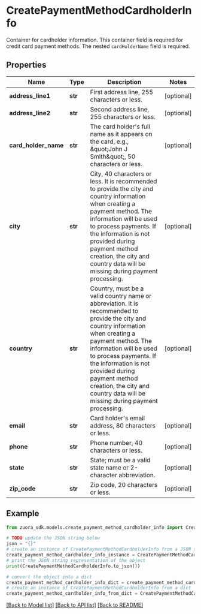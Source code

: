 # CreatePaymentMethodCardholderInfo

Container for cardholder information. This container field is required for credit card payment methods. The nested `cardHolderName` field is required. 

## Properties

Name | Type | Description | Notes
------------ | ------------- | ------------- | -------------
**address_line1** | **str** | First address line, 255 characters or less.  | [optional] 
**address_line2** | **str** | Second address line, 255 characters or less.  | [optional] 
**card_holder_name** | **str** | The card holder&#39;s full name as it appears on the card, e.g., \&quot;John J Smith\&quot;, 50 characters or less.  | [optional] 
**city** | **str** | City, 40 characters or less. It is recommended to provide the city and country information when creating a payment method. The information will be used to process payments. If the information is not provided during payment method creation, the city and country data will be missing during payment processing.  | [optional] 
**country** | **str** | Country, must be a valid country name or abbreviation. It is recommended to provide the city and country information when creating a payment method. The information will be used to process payments. If the information is not provided during payment method creation, the city and country data will be missing during payment processing.  | [optional] 
**email** | **str** | Card holder&#39;s email address, 80 characters or less.  | [optional] 
**phone** | **str** | Phone number, 40 characters or less.  | [optional] 
**state** | **str** | State; must be a valid state name or 2-character abbreviation.  | [optional] 
**zip_code** | **str** | Zip code, 20 characters or less.  | [optional] 

## Example

```python
from zuora_sdk.models.create_payment_method_cardholder_info import CreatePaymentMethodCardholderInfo

# TODO update the JSON string below
json = "{}"
# create an instance of CreatePaymentMethodCardholderInfo from a JSON string
create_payment_method_cardholder_info_instance = CreatePaymentMethodCardholderInfo.from_json(json)
# print the JSON string representation of the object
print(CreatePaymentMethodCardholderInfo.to_json())

# convert the object into a dict
create_payment_method_cardholder_info_dict = create_payment_method_cardholder_info_instance.to_dict()
# create an instance of CreatePaymentMethodCardholderInfo from a dict
create_payment_method_cardholder_info_from_dict = CreatePaymentMethodCardholderInfo.from_dict(create_payment_method_cardholder_info_dict)
```
[[Back to Model list]](../README.md#documentation-for-models) [[Back to API list]](../README.md#documentation-for-api-endpoints) [[Back to README]](../README.md)


